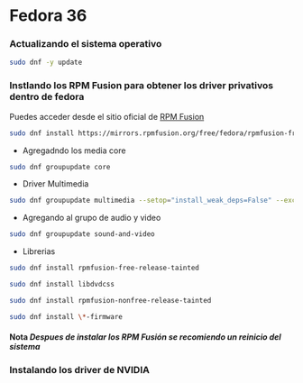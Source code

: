 # Fedora 36

### Actualizando el sistema operativo
```sh
sudo dnf -y update
```
### Instlando los RPM Fusion para obtener los driver privativos dentro de fedora  
Puedes acceder desde el sitio oficial de [RPM Fusion](https://rpmfusion.org/Configuration)  

```sh
sudo dnf install https://mirrors.rpmfusion.org/free/fedora/rpmfusion-free-release-$(rpm -E %fedora).noarch.rpm https://mirrors.rpmfusion.org/nonfree/fedora/rpmfusion-nonfree-release-$(rpm -E %fedora).noarch.rpm
```  
- Agregadndo los media core
```sh 
sudo dnf groupupdate core
```
- Driver Multimedia  
```sh 
sudo dnf groupupdate multimedia --setop="install_weak_deps=False" --exclude=PackageKit-gstreamer-plugin 
```  
- Agregando al grupo de audio y video  
```sh
sudo dnf groupupdate sound-and-video  
```  
- Librerias 
```sh 
sudo dnf install rpmfusion-free-release-tainted
``` 
```sh 
sudo dnf install libdvdcss  
``` 
```sh 
sudo dnf install rpmfusion-nonfree-release-tainted
``` 
```sh
sudo dnf install \*-firmware
```  
#### **Nota** _Despues de instalar los RPM Fusión se recomiendo un reinicio del sistema_ 
### Instalando los driver de NVIDIA
